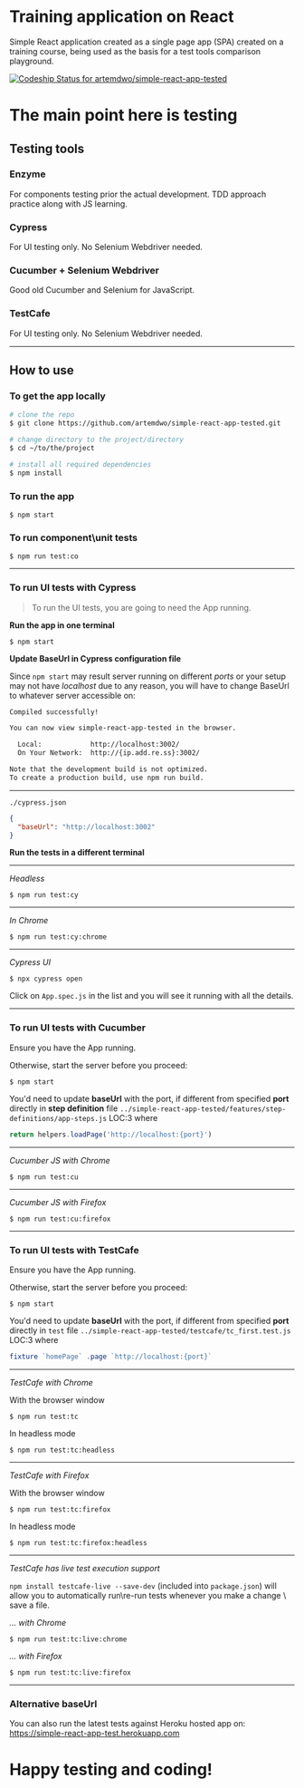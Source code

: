 # Training application on React

Simple React application created as a single page app (SPA) created on a training course, being used as the basis for a test tools comparison playground.

[ ![Codeship Status for artemdwo/simple-react-app-tested](https://app.codeship.com/projects/b4a7a5a0-8dd2-0136-303c-32a6f37ce274/status?branch=master)](https://app.codeship.com/projects/303743)

# The main point here is testing
## Testing tools

### Enzyme
For components testing prior the actual development. TDD approach practice along with JS learning.

### Cypress
For UI testing only. No Selenium Webdriver needed.

### Cucumber + Selenium Webdriver
Good old Cucumber and Selenium for JavaScript.

### TestCafe
For UI testing only. No Selenium Webdriver needed.

---
## How to use
### To get the app locally
```bash
# clone the repo
$ git clone https://github.com/artemdwo/simple-react-app-tested.git

# change directory to the project/directory
$ cd ~/to/the/project

# install all required dependencies
$ npm install
```

### To run the app
```
$ npm start
```

### To run component\unit tests
```
$ npm run test:co
```
---
### To run UI tests with Cypress
> To run the UI tests, you are going to need the App running. 

**Run the app in one terminal**
```
$ npm start
```

**Update BaseUrl in Cypress configuration file**

Since `npm start` may result server running on different _ports_ or your setup may not have _localhost_ due to any reason, you will have to change BaseUrl to whatever server accessible on:
```bash
Compiled successfully!

You can now view simple-react-app-tested in the browser.

  Local:            http://localhost:3002/
  On Your Network:  http://{ip.add.re.ss}:3002/

Note that the development build is not optimized.
To create a production build, use npm run build.
```

---
`./cypress.json`
```json
{
  "baseUrl": "http://localhost:3002"
}
```

**Run the tests in a different terminal**

---
*Headless*
```
$ npm run test:cy
```
---
*In Chrome*
```
$ npm run test:cy:chrome
```
---
*Cypress UI*
```
$ npx cypress open
```
Click on `App.spec.js` in the list and you will see it running with all the details.

---
### To run UI tests with Cucumber
Ensure you have the App running.

Otherwise, start the server before you proceed: 
```
$ npm start
``` 

You'd need to update __baseUrl__ with the port, if different from specified __port__ directly in __step definition__ file `../simple-react-app-tested/features/step-definitions/app-steps.js` LOC:3 where
```javascript
return helpers.loadPage('http://localhost:{port}')
```
---
*Cucumber JS with Chrome*
```
$ npm run test:cu
```
---
*Cucumber JS with Firefox*
```
$ npm run test:cu:firefox
```
---
### To run UI tests with TestCafe
Ensure you have the App running.

Otherwise, start the server before you proceed: 
```
$ npm start
``` 

You'd need to update __baseUrl__ with the port, if different from specified __port__ directly in `test` file `../simple-react-app-tested/testcafe/tc_first.test.js` LOC:3 where
```javascript
fixture `homePage` .page `http://localhost:{port}`
```
---
*TestCafe with Chrome*

With the browser window
```
$ npm run test:tc
```
In headless mode
```
$ npm run test:tc:headless
```
---
*TestCafe with Firefox*

With the browser window
```
$ npm run test:tc:firefox
```
In headless mode
```
$ npm run test:tc:firefox:headless
```
---
*TestCafe has live test execution support*

`npm install testcafe-live --save-dev` (included into `package.json`) will allow you to automatically run\re-run tests whenever you make a change \ save a file.

*... with Chrome*
```
$ npm run test:tc:live:chrome
```
*... with Firefox*
```
$ npm run test:tc:live:firefox
```
---
### Alternative baseUrl

You can also run the latest tests against Heroku hosted app on: https://simple-react-app-test.herokuapp.com

# Happy testing and coding!
